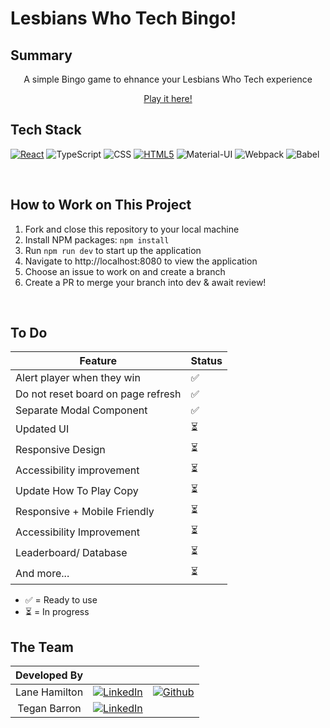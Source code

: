 # Lesbians Who Tech Bingo!

## Summary

<center>
A simple Bingo game to ehnance your Lesbians Who Tech experience
<br>

[Play it here!](https://laneecho.github.io/LWT-bingo/)

</center>

## Tech Stack

[![React][React.js]][React-url] ![TypeScript](https://img.shields.io/badge/TypeScript-007ACC?style=for-the-badge&logo=typescript&logoColor=white) ![CSS](https://img.shields.io/badge/CSS3-1572B6?style=for-the-badge&logo=css3&logoColor=white) [![HTML5][HTML5]][HTML5-url] ![Material-UI](https://img.shields.io/badge/Material%20UI-007FFF?style=for-the-badge&logo=mui&logoColor=white) ![Webpack](https://img.shields.io/badge/webpack-%238DD6F9.svg?style=for-the-badge&logo=webpack&logoColor=black) ![Babel](https://img.shields.io/badge/Babel-F9DC3E?style=for-the-badge&logo=babel&logoColor=white)

<br>

## How to Work on This Project
1. Fork and close this repository to your local machine
2. Install NPM packages: `npm install`
3. Run `npm run dev` to start up the application
4. Navigate to http://localhost:8080 to view the application
5. Choose an issue to work on and create a branch
6. Create a PR to merge your branch into dev & await review!

<br>

## To Do

| Feature                            | Status |
| ---------------------------------- | ------ |
| Alert player when they win         | ✅     |
| Do not reset board on page refresh | ✅     |
| Separate Modal Component           | ✅     |
| Updated UI                         | ⏳     |
| Responsive Design                  | ⏳     |
| Accessibility improvement          | ⏳     |
| Update How To Play Copy            | ⏳     |
| Responsive + Mobile Friendly       | ⏳     |
| Accessibility Improvement          | ⏳     |
| Leaderboard/ Database              | ⏳     |
| And more...                        | ⏳     |

- ✅ = Ready to use
- ⏳ = In progress

## The Team

| Developed By  |                                                                                                                                                |                                                                                                                                             |
| :-----------: | :--------------------------------------------------------------------------------------------------------------------------------------------: | :-----------------------------------------------------------------------------------------------------------------------------------------: |
| Lane Hamilton | [![LinkedIn](https://img.shields.io/badge/LinkedIn-%230077B5.svg?logo=linkedin&logoColor=white)](https://www.linkedin.com/in/aleyna-hamilton/) | [![Github](https://img.shields.io/badge/github-%23121011.svg?style=for-the-badge&logo=github&logoColor=white)](https://github.com/LaneEcho) |
| Tegan Barron  |  [![LinkedIn](https://img.shields.io/badge/LinkedIn-%230077B5.svg?logo=linkedin&logoColor=white)](https://www.linkedin.com/in/tegan-barron/)   |

<!-- Logo Links -->

[React.js]: https://img.shields.io/badge/react-%2320232a.svg?style=for-the-badge&logo=react&logoColor=%2361DAFB
[React-url]: https://reactjs.org/
[JavaScript-url]: https://www.javascript.com/
[HTML5]: https://img.shields.io/badge/html5-%23E34F26.svg?style=for-the-badge&logo=html5&logoColor=white
[HTML5-url]: https://developer.mozilla.org/en-US/docs/Web/HTML/
